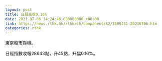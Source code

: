 ```yaml
---
layout: post
title: 日股高收0.16%
date: 2021-07-06 14:24:46.000000000 +08:00
link: https://news.rthk.hk/rthk/ch/component/k2/1599431-20210706.htm
categories: rthk
---
```


東京股市靠穩。

日經指數收報28643點，升45點，升幅0.16%。
